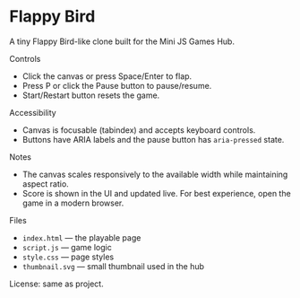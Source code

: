 # Flappy Bird

A tiny Flappy Bird-like clone built for the Mini JS Games Hub.

Controls

- Click the canvas or press Space/Enter to flap.
- Press P or click the Pause button to pause/resume.
- Start/Restart button resets the game.

Accessibility

- Canvas is focusable (tabindex) and accepts keyboard controls.
- Buttons have ARIA labels and the pause button has `aria-pressed` state.

Notes

- The canvas scales responsively to the available width while maintaining aspect ratio.
- Score is shown in the UI and updated live. For best experience, open the game in a modern browser.

Files

- `index.html` — the playable page
- `script.js` — game logic
- `style.css` — page styles
- `thumbnail.svg` — small thumbnail used in the hub

License: same as project.
